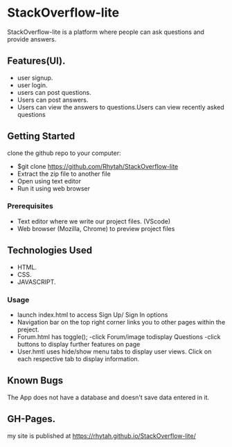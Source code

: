 # StackOverflow-lite
StackOverflow-lite is a platform where people can ask questions and provide answers.

## Features(UI).
* user signup.
* user login.
* users can post questions.
* Users can post answers.
* Users can view the answers to questions.Users can view recently asked questions
 

## Getting Started
clone the github repo to your computer:
* $git clone https://github.com/Rhytah/StackOverflow-lite
* Extract the zip file to another file
* Open using text editor
* Run it using web browser 

### Prerequisites

* Text editor where we write our project files. (VScode)
* Web browser (Mozilla, Chrome) to preview project files

## Technologies Used
* HTML.
* CSS.
* JAVASCRIPT.

### Usage
* launch index.html to access Sign Up/ Sign In options
* Navigation bar on the top right corner links you to other pages within the preject.
* Forum.html has toggle();
       -click Forum/image todisplay Questions
       -click buttons to display further features on page
* User.hmtl uses hide/show menu tabs to display user views. Click on each respective tab to display information.

## Known Bugs
The App does not have a database and doesn't save data entered in it.

## GH-Pages.
my site is published at https://rhytah.github.io/StackOverflow-lite/


